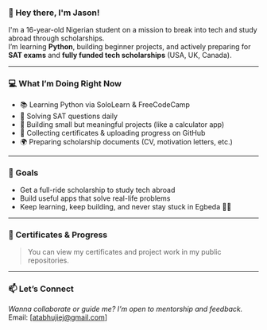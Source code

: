 ### 👋 Hey there, I'm Jason!

I'm a 16-year-old Nigerian student on a mission to break into tech and study abroad through scholarships.  
I’m learning **Python**, building beginner projects, and actively preparing for **SAT exams** and **fully funded tech scholarships** (USA, UK, Canada).

---

### 💻 What I’m Doing Right Now
- 📚 Learning Python via SoloLearn & FreeCodeCamp
- 🧠 Solving SAT questions daily
- 🔨 Building small but meaningful projects (like a calculator app)
- 🧾 Collecting certificates & uploading progress on GitHub
- 🌍 Preparing scholarship documents (CV, motivation letters, etc.)

---

### 🚀 Goals
- Get a full-ride scholarship to study tech abroad
- Build useful apps that solve real-life problems
- Keep learning, keep building, and never stay stuck in Egbeda 💪🏽

---

### 🧾 Certificates & Progress
> You can view my certificates and project work in my public repositories.

---

### 📫 Let’s Connect
*Wanna collaborate or guide me? I’m open to mentorship and feedback.*  
Email: [atabhujiej@gmail.com]

